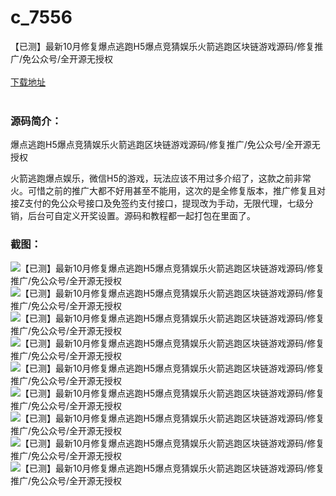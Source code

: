 # c_7556
【已测】最新10月修复爆点逃跑H5爆点竞猜娱乐火箭逃跑区块链游戏源码/修复推广/免公众号/全开源无授权
<br/></br>
[下载地址](https://www.uuid2.com/7556.html "下载地址")
<br/></br>
<h3>源码简介：</h3>
<p>爆点逃跑H5爆点竞猜娱乐火箭逃跑区块链游戏源码/修复推广/免公众号/全开源无授权<p>
<p>火箭逃跑爆点娱乐，微信H5的游戏，玩法应该不用过多介绍了，这款之前非常火。可惜之前的推广大都不好用甚至不能用，这次的是全修复版本，推广修复且对接Z支付的免公众号接口及免签约支付接口，提现改为手动，无限代理，七级分销，后台可自定义开奖设置。源码和教程都一起打包在里面了。<p>
<h3>截图：</h3>
<img src="https://www.uuid2.com/wp-content/uploads/img/pro/20211027/16352985663963.png" alt="【已测】最新10月修复爆点逃跑H5爆点竞猜娱乐火箭逃跑区块链游戏源码/修复推广/免公众号/全开源无授权"><img src="https://www.uuid2.com/wp-content/uploads/img/pro/20211027/16352985671326.png" alt="【已测】最新10月修复爆点逃跑H5爆点竞猜娱乐火箭逃跑区块链游戏源码/修复推广/免公众号/全开源无授权"><img src="https://www.uuid2.com/wp-content/uploads/img/pro/20211027/16352985687049.png" alt="【已测】最新10月修复爆点逃跑H5爆点竞猜娱乐火箭逃跑区块链游戏源码/修复推广/免公众号/全开源无授权"><img src="https://www.uuid2.com/wp-content/uploads/img/pro/20211027/16352985698772.png" alt="【已测】最新10月修复爆点逃跑H5爆点竞猜娱乐火箭逃跑区块链游戏源码/修复推广/免公众号/全开源无授权"><img src="https://www.uuid2.com/wp-content/uploads/img/pro/20211027/16352985714833.png" alt="【已测】最新10月修复爆点逃跑H5爆点竞猜娱乐火箭逃跑区块链游戏源码/修复推广/免公众号/全开源无授权"><img src="https://www.uuid2.com/wp-content/uploads/img/pro/20211027/16352985724780.png" alt="【已测】最新10月修复爆点逃跑H5爆点竞猜娱乐火箭逃跑区块链游戏源码/修复推广/免公众号/全开源无授权"><img src="https://www.uuid2.com/wp-content/uploads/img/pro/20211027/16352985733481.png" alt="【已测】最新10月修复爆点逃跑H5爆点竞猜娱乐火箭逃跑区块链游戏源码/修复推广/免公众号/全开源无授权"><img src="https://www.uuid2.com/wp-content/uploads/img/pro/20211027/16352985742810.jpg" alt="【已测】最新10月修复爆点逃跑H5爆点竞猜娱乐火箭逃跑区块链游戏源码/修复推广/免公众号/全开源无授权"><img src="https://www.uuid2.com/wp-content/uploads/img/pro/20211027/16352985751831.png" alt="【已测】最新10月修复爆点逃跑H5爆点竞猜娱乐火箭逃跑区块链游戏源码/修复推广/免公众号/全开源无授权">
